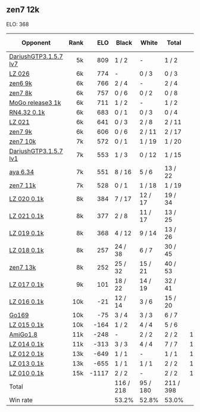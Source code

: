 ## zen7 12k ##

ELO: 368

Opponent | Rank | ELO | Black | White | Total | Win rate
---------|-----:|----:|-------|-------|-------|-------:
[DariushGTP3.1.5.7 lv7](DariushGTP3.1.5.7%20lv7.md) | 5k | 809 | 1 / 2 | - | 1 / 2 | 50.0%
[LZ 026](LZ%20026.md) | 6k | 774 | - | 0 / 3 | 0 / 3 | 0.0%
[zen6 9k](zen6%209k.md) | 6k | 766 | 2 / 4 | - | 2 / 4 | 50.0%
[zen7 8k](zen7%208k.md) | 6k | 757 | 0 / 6 | 0 / 2 | 0 / 8 | 0.0%
[MoGo release3 1k](MoGo%20release3%201k.md) | 6k | 711 | 1 / 2 | - | 1 / 2 | 50.0%
[RN4.32 0.1k](RN4.32%200.1k.md) | 6k | 683 | 0 / 1 | 0 / 3 | 0 / 4 | 0.0%
[LZ 021](LZ%20021.md) | 6k | 641 | 0 / 3 | 2 / 8 | 2 / 11 | 18.2%
[zen7 9k](zen7%209k.md) | 6k | 606 | 0 / 6 | 2 / 11 | 2 / 17 | 11.8%
[zen7 10k](zen7%2010k.md) | 7k | 572 | 0 / 1 | 1 / 19 | 1 / 20 | 5.0%
[DariushGTP3.1.5.7 lv1](DariushGTP3.1.5.7%20lv1.md) | 7k | 553 | 1 / 3 | 0 / 12 | 1 / 15 | 6.7%
[aya 6.34](aya%206.34.md) | 7k | 551 | 8 / 16 | 5 / 6 | 13 / 22 | 59.1%
[zen7 11k](zen7%2011k.md) | 7k | 528 | 0 / 1 | 1 / 18 | 1 / 19 | 5.3%
[LZ 020 0.1k](LZ%20020%200.1k.md) | 8k | 384 | 7 / 17 | 12 / 17 | 19 / 34 | 55.9%
[LZ 021 0.1k](LZ%20021%200.1k.md) | 8k | 377 | 2 / 8 | 11 / 17 | 13 / 25 | 52.0%
[LZ 019 0.1k](LZ%20019%200.1k.md) | 8k | 368 | 4 / 12 | 9 / 14 | 13 / 26 | 50.0%
[LZ 018 0.1k](LZ%20018%200.1k.md) | 8k | 257 | 24 / 38 | 6 / 7 | 30 / 45 | 66.7%
[zen7 13k](zen7%2013k.md) | 8k | 252 | 25 / 32 | 15 / 21 | 40 / 53 | 75.5%
[LZ 017 0.1k](LZ%20017%200.1k.md) | 9k | 101 | 18 / 22 | 14 / 19 | 32 / 41 | 78.0%
[LZ 016 0.1k](LZ%20016%200.1k.md) | 10k | -21 | 12 / 14 | 3 / 6 | 15 / 20 | 75.0%
[Go169](Go169.md) | 10k | -75 | 3 / 4 | 3 / 3 | 6 / 7 | 85.7%
[LZ 015 0.1k](LZ%20015%200.1k.md) | 10k | -164 | 1 / 2 | 4 / 4 | 5 / 6 | 83.3%
[AmiGo1.8](AmiGo1.8.md) | 11k | -248 | - | 2 / 2 | 2 / 2 | 100.0%
[LZ 014 0.1k](LZ%20014%200.1k.md) | 11k | -313 | 3 / 3 | 4 / 4 | 7 / 7 | 100.0%
[LZ 012 0.1k](LZ%20012%200.1k.md) | 13k | -649 | 1 / 1 | - | 1 / 1 | 100.0%
[LZ 013 0.1k](LZ%20013%200.1k.md) | 13k | -655 | 1 / 1 | 1 / 1 | 2 / 2 | 100.0%
[LZ 010 0.1k](LZ%20010%200.1k.md) | 15k | -1117 | 2 / 2 | - | 2 / 2 | 100.0%
Total | | | 116 / 218 | 95 / 180 | 211 / 398 | 
Win rate| | | 53.2% | 52.8% | 53.0% | 
